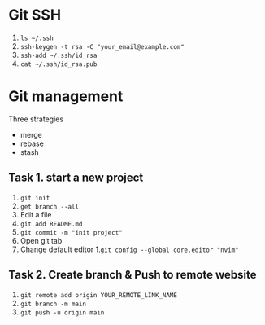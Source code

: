 # Git SSH
1. `ls ~/.ssh`
2. `ssh-keygen -t rsa -C "your_email@example.com"`
3. `ssh-add ~/.ssh/id_rsa` 
4. `cat ~/.ssh/id_rsa.pub`

# Git management

Three strategies
- merge
- rebase
- stash

## Task 1. start a new project
1. `git init`
2. `get branch --all`
3. Edit a file
4. `git add README.md`
5. `git commit -m "init project"`
6. Open git tab
7. Change default editor
  1.`git config --global core.editor "nvim"`

## Task 2. Create branch & Push to remote website
1. `git remote add origin YOUR_REMOTE_LINK_NAME`
2. `git branch -m main`
3. `git push -u origin main`

